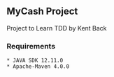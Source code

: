 ## MyCash Project

Project to Learn TDD by Kent Back

### Requirements
    * JAVA SDK 12.11.0
    * Apache-Maven 4.0.0
